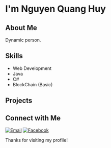 # I'm Nguyen Quang Huy

## About Me
Dynamic person.

## Skills
- Web Development
- Java
- C#
- BlockChain  (Basic)

## Projects

## Connect with Me
[![Email](https://facebook.com/nguyenquanghuy.real)](nguyenquanghuy14022005@gmail.com)
[![Facebook](https://img.shields.io/badge/Facebook-DuckLawrence-blue?style=flat&logo=facebook)]([https://facebook.com/your_profile](https://www.facebook.com/huy.nguyen.649537))
  
Thanks for visiting my profile!
